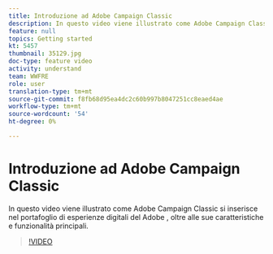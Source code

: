 ```yaml
---
title: Introduzione ad Adobe Campaign Classic
description: In questo video viene illustrato come Adobe Campaign Classic si inserisce nel portafoglio di esperienze digitali del Adobe , oltre alle sue caratteristiche e funzionalità principali.
feature: null
topics: Getting started
kt: 5457
thumbnail: 35129.jpg
doc-type: feature video
activity: understand
team: WWFRE
role: user
translation-type: tm+mt
source-git-commit: f8fb68d95ea4dc2c60b997b8047251cc8eaed4ae
workflow-type: tm+mt
source-wordcount: '54'
ht-degree: 0%

---
```



# Introduzione ad Adobe Campaign Classic

In questo video viene illustrato come Adobe Campaign Classic si inserisce nel portafoglio di esperienze digitali del Adobe , oltre alle sue caratteristiche e funzionalità principali.

>[!VIDEO](https://video.tv.adobe.com/v/35129?quality=12)

